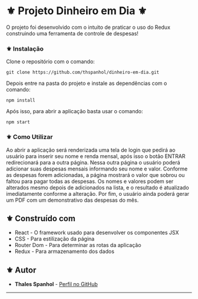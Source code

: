 # ⚜️ Projeto Dinheiro em Dia ⚜️

O projeto foi desenvolvido com o intuito de praticar o uso do Redux construindo uma ferramenta de controle de despesas!

### ⚜️ Instalação

Clone o repositório com o comando:
```
git clone https://github.com/thspanhol/dinheiro-em-dia.git
```

Depois entre na pasta do projeto e instale as dependências com o comando:
```
npm install
```

Após isso, para abrir a aplicação basta usar o comando:
```
npm start
```
### ⚜️ Como Utilizar

Ao abrir a aplicação será renderizada uma tela de login que pedirá ao usuário para inserir seu nome e renda mensal, após isso o botão ENTRAR redirecionará para a outra página. Nessa outra página o usuário poderá adicionar suas despesas mensais informando seu nome e valor. Conforme as despesas forem adicionadas, a página mostrará o valor que sobrou ou faltou para pagar todas as despesas. Os nomes e valores podem ser alterados mesmo depois de adicionados na lista, e o resultado é atualizado imediatamente conforme a alteração. Por fim, o usuário ainda poderá gerar um PDF com um demonstrativo das despesas do mês.

## ⚜️ Construído com

* React - O framework usado para desenvolver os componentes JSX
* CSS - Para estilização da página
* Router Dom - Para determinar as rotas da aplicação
* Redux - Para armazenamento dos dados

## ⚜️ Autor

* **Thales Spanhol** - [Perfil no GitHub](https://github.com/thspanhol)

---